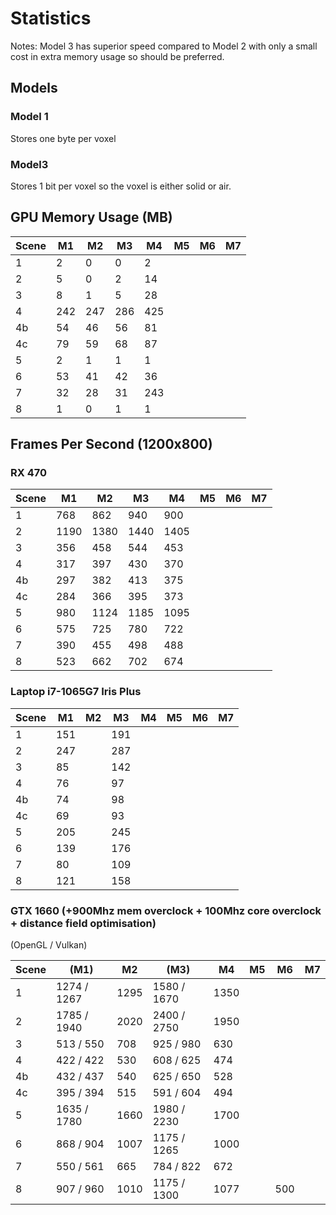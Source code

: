# Statistics

Notes:
Model 3 has superior speed compared to Model 2 with only
a small cost in extra memory usage so should be preferred.

## Models

### Model 1

Stores one byte per voxel

### Model3

Stores 1 bit per voxel so the voxel is either solid or air.


## GPU Memory Usage (MB)

Scene |  M1  |  M2  |  M3  |  M4  |  M5  |  M6  |  M7
------|------|------|------|------|------|------|------
  1   |   2  |   0  |   0  |   2  |      |      |
  2   |   5  |   0  |   2  |  14  |      |      |
  3   |   8  |   1  |   5  |  28  |      |      |
  4   | 242  | 247  | 286  | 425  |      |      |
  4b  |  54  |  46  |  56  |  81  |      |      |
  4c  |  79  |  59  |  68  |  87  |      |      |
  5   |   2  |   1  |   1  |   1  |      |      |
  6   |  53  |  41  |  42  |  36  |      |      |
  7   |  32  |  28  |  31  | 243  |      |      |
  8   |   1  |   0  |   1  |   1  |      |      |

## Frames Per Second (1200x800)

### RX 470

Scene |   M1  |  M2  |  M3  |  M4  |  M5  |  M6  |  M7
------|-------|------|------|------|------|------|------
  1   |  768  |  862 |  940 |  900 |      |      |
  2   | 1190  | 1380 | 1440 | 1405 |      |      |
  3   |  356  |  458 |  544 |  453 |      |      |
  4   |  317  |  397 |  430 |  370 |      |      |
  4b  |  297  |  382 |  413 |  375 |      |      |
  4c  |  284  |  366 |  395 |  373 |      |      |
  5   |  980  | 1124 | 1185 | 1095 |      |      |
  6   |  575  |  725 |  780 |  722 |      |      |
  7   |  390  |  455 |  498 |  488 |      |      |
  8   |  523  |  662 |  702 |  674 |      |      |

### Laptop i7-1065G7 Iris Plus

Scene |   M1  |  M2  |  M3  |  M4  |  M5  |  M6  |  M7
------|-------|------|------|------|------|------|------
  1   |  151  |      | 191  |      |      |      |
  2   |  247  |      | 287  |      |      |      |
  3   |  85   |      | 142  |      |      |      |
  4   |  76   |      | 97   |      |      |      |
  4b  |  74   |      | 98   |      |      |      |
  4c  |  69   |      | 93   |      |      |      |
  5   |  205  |      | 245  |      |      |      |
  6   |  139  |      | 176  |      |      |      |
  7   |  80   |      | 109  |      |      |      |
  8   |  121  |      | 158  |      |      |      |

### GTX 1660 (+900Mhz mem overclock + 100Mhz core overclock + distance field optimisation)

(OpenGL / Vulkan)

Scene |     (M1)    |  M2  |    (M3)     |  M4  |  M5  |  M6  |  M7
------|-------------|------|-------------|------|------|------|------
  1   | 1274 / 1267 | 1295 | 1580 / 1670 | 1350 |      |      |
  2   | 1785 / 1940 | 2020 | 2400 / 2750 | 1950 |      |      |
  3   |  513 /  550 |  708 |  925 / 980  |  630 |      |      |
  4   |  422 /  422 |  530 |  608 / 625  |  474 |      |      |
  4b  |  432 /  437 |  540 |  625 / 650  |  528 |      |      |
  4c  |  395 /  394 |  515 |  591 / 604  |  494 |      |      |
  5   | 1635 / 1780 | 1660 | 1980 / 2230 | 1700 |      |      |
  6   |  868 /  904 | 1007 | 1175 / 1265 | 1000 |      |      |
  7   |  550 /  561 |  665 |  784 / 822  |  672 |      |      |
  8   |  907 /  960 | 1010 | 1175 / 1300 | 1077 |      | 500  |
